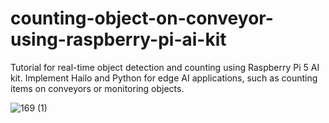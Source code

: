 # counting-object-on-conveyor-using-raspberry-pi-ai-kit
Tutorial for real-time object detection and counting using Raspberry Pi 5 AI kit. Implement Hailo and Python for edge AI applications, such as counting items on conveyors or monitoring objects.

![169 (1)](https://github.com/user-attachments/assets/7566fae8-136b-4293-bf75-d3d9fe1e6c63)
